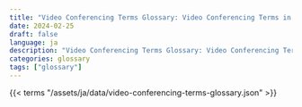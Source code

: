 ```yaml
---
title: "Video Conferencing Terms Glossary: Video Conferencing Terms in 2024"  
date: 2024-02-25
draft: false
language: ja
description: "Video Conferencing Terms Glossary: Video Conferencing Terms in 2024 | Video Conferencing Terms Glossary"
categories: glossary
tags: ["glossary"]
---
```


{{< terms "/assets/ja/data/video-conferencing-terms-glossary.json" >}}